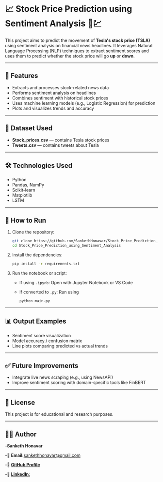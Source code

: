 # 📈 Stock Price Prediction using Sentiment Analysis 🧠💹

This project aims to predict the movement of **Tesla's stock price (TSLA)** using sentiment analysis on financial news headlines. It leverages Natural Language Processing (NLP) techniques to extract sentiment scores and uses them to predict whether the stock price will go **up** or **down**.

---

## 🧠 Features

- Extracts and processes stock-related news data
- Performs sentiment analysis on headlines
- Combines sentiment with historical stock prices
- Uses machine learning models (e.g., Logistic Regression) for prediction
- Plots and visualizes trends and accuracy

---

## 📁 Dataset Used

- **Stock_prices.csv** — contains Tesla stock prices 
- **Tweets.csv** — contains tweets about Tesla

---

## 🛠️ Technologies Used

- Python
- Pandas, NumPy
- Scikit-learn
- Matplotlib
- LSTM

---

## 🚀 How to Run

1. Clone the repository:
   ```bash
   git clone https://github.com/SankethHonavar/Stock_Price_Prediction_using_Sentiment_Analysis.git
   cd Stock_Price_Prediction_using_Sentiment_Analysis
   ```

2. Install the dependencies:

   ```bash
   pip install -r requirements.txt
   ```

3. Run the notebook or script:

   * If using `.ipynb`: Open with Jupyter Notebook or VS Code
   * If converted to `.py`: Run using

     ```bash
     python main.py
     ```

---

## 📊 Output Examples

* Sentiment score visualization
* Model accuracy / confusion matrix
* Line plots comparing predicted vs actual trends

---

## ✅ Future Improvements

* Integrate live news scraping (e.g., using NewsAPI) 
* Improve sentiment scoring with domain-specific tools like FinBERT

---

## 📃 License

This project is for educational and research purposes.

---

## 🙋‍♂️ Author

-**Sanketh Honavar**

-📧 **Email:**[sankethhonavar@gmail.com](mailto:sankethhonavar@gmail.com)

-🔗 [**GitHub Profile**](https://github.com/SankethHonavar)

-🔗 [**LinkedIn**:](https://linkedin.com/in/sankethhonavar)

```
